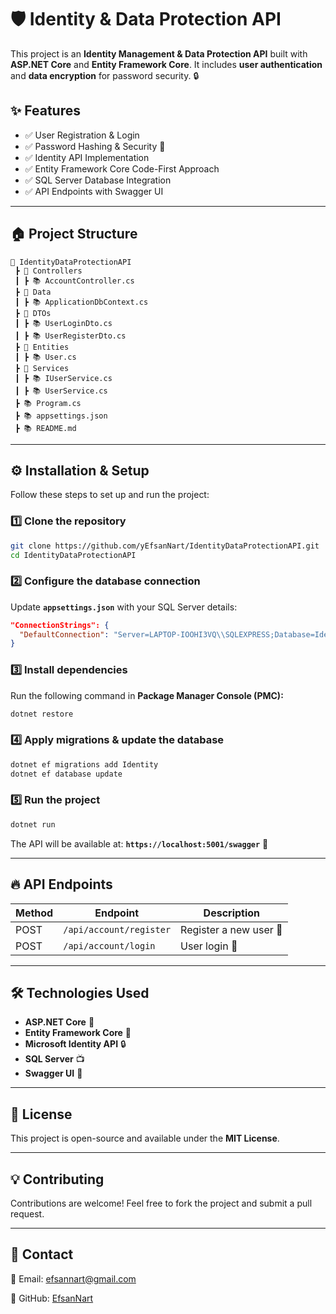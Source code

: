 # 🛡️ Identity & Data Protection API

This project is an **Identity Management & Data Protection API** built with **ASP.NET Core** and **Entity Framework Core**. It includes **user authentication** and **data encryption** for password security. 🔒

## ✨ Features
- ✅ User Registration & Login  
- ✅ Password Hashing & Security 🔐  
- ✅ Identity API Implementation  
- ✅ Entity Framework Core Code-First Approach  
- ✅ SQL Server Database Integration  
- ✅ API Endpoints with Swagger UI  

---

## 🏠 Project Structure
```
📂 IdentityDataProtectionAPI
 ┣ 📂 Controllers
 ┃ ┣ 📚 AccountController.cs
 ┣ 📂 Data
 ┃ ┣ 📚 ApplicationDbContext.cs
 ┣ 📂 DTOs
 ┃ ┣ 📚 UserLoginDto.cs
 ┃ ┣ 📚 UserRegisterDto.cs
 ┣ 📂 Entities
 ┃ ┣ 📚 User.cs
 ┣ 📂 Services
 ┃ ┣ 📚 IUserService.cs
 ┃ ┣ 📚 UserService.cs
 ┣ 📚 Program.cs
 ┣ 📚 appsettings.json
 ┣ 📚 README.md
```

---

## ⚙️ Installation & Setup
Follow these steps to set up and run the project:

### 1️⃣ Clone the repository  
```sh
git clone https://github.com/yEfsanNart/IdentityDataProtectionAPI.git
cd IdentityDataProtectionAPI
```

### 2️⃣ Configure the database connection  
Update **`appsettings.json`** with your SQL Server details:  
```json
"ConnectionStrings": {
  "DefaultConnection": "Server=LAPTOP-IOOHI3VQ\\SQLEXPRESS;Database=IdentityDB;Trusted_Connection=True;MultipleActiveResultSets=true"
}
```

### 3️⃣ Install dependencies  
Run the following command in **Package Manager Console (PMC):**  
```sh
dotnet restore
```

### 4️⃣ Apply migrations & update the database  
```sh
dotnet ef migrations add Identity
dotnet ef database update
```

### 5️⃣ Run the project  
```sh
dotnet run
```
The API will be available at: **`https://localhost:5001/swagger`** 🚀

---

## 🔥 API Endpoints
| Method | Endpoint         | Description               |
|--------|----------------|---------------------------|
| POST   | `/api/account/register` | Register a new user 📝 |
| POST   | `/api/account/login`    | User login 🔑 |

---

## 🛠️ Technologies Used
- **ASP.NET Core** 🚀  
- **Entity Framework Core** 🏰️  
- **Microsoft Identity API** 🔒  
- **SQL Server** 📺  
- **Swagger UI** 📜  

---

## 🐜 License
This project is open-source and available under the **MIT License**.  

---

## 💡 Contributing
Contributions are welcome! Feel free to fork the project and submit a pull request.  

---

## 📱 Contact
📧 Email: efsannart@gmail.com

🔗 GitHub: [EfsanNart](https://github.com/EfsanNart)

